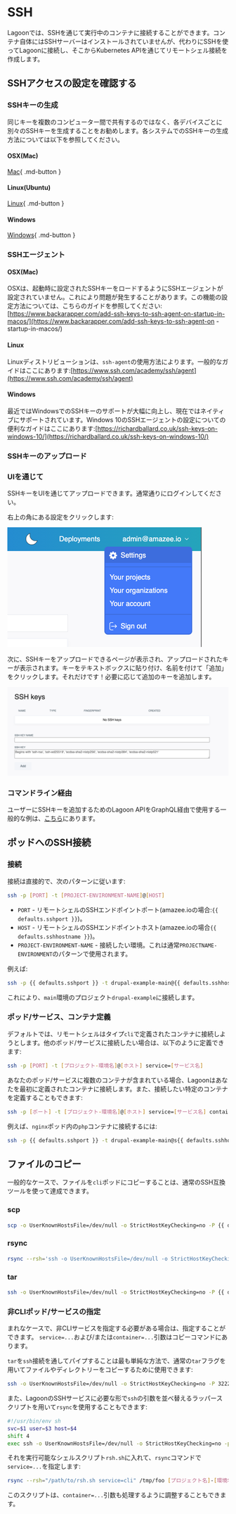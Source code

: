 # SSH

Lagoonでは、SSHを通じて実行中のコンテナに接続することができます。コンテナ自体にはSSHサーバーはインストールされていませんが、代わりにSSHを使ってLagoonに接続し、そこからKubernetes APIを通じてリモートシェル接続を作成します。

## SSHアクセスの設定を確認する

### SSHキーの生成

同じキーを複数のコンピューター間で共有するのではなく、各デバイスごとに別々のSSHキーを生成することをお勧めします。各システムでのSSHキーの生成方法については以下を参照してください。

#### OSX(Mac)

[Mac](https://www.makeuseof.com/ssh-keygen-mac){ .md-button }

#### Linux(Ubuntu)

[Linux](https://help.ubuntu.com/community/SSH/OpenSSH/Keys){ .md-button }

#### Windows

[Windows](https://docs.microsoft.com/en-us/windows-server/administration/openssh/openssh_keymanagement){ .md-button }

### SSHエージェント

#### OSX(Mac)

OSXは、起動時に設定されたSSHキーをロードするようにSSHエージェントが設定されていません。これにより問題が発生することがあります。この機能の設定方法については、こちらのガイドを参照してください:[https://www.backarapper.com/add-ssh-keys-to-ssh-agent-on-startup-in-macos/](https://www.backarapper.com/add-ssh-keys-to-ssh-agent-on -startup-in-macos/)

#### Linux

Linuxディストリビューションは、`ssh-agent`の使用方法によります。一般的なガイドはここにあります:[https://www.ssh.com/academy/ssh/agent](https://www.ssh.com/academy/ssh/agent)

#### Windows

最近ではWindowsでのSSHキーのサポートが大幅に向上し、現在ではネイティブにサポートされています。Windows 10のSSHエージェントの設定についての便利なガイドはここにあります:[https://richardballard.co.uk/ssh-keys-on-windows-10/](https://richardballard.co.uk/ssh-keys-on-windows-10/)

### SSHキーのアップロード

### UIを通じて

SSHキーをUIを通じてアップロードできます。通常通りにログインしてください。

右上の角にある設定をクリックします:

![右上の角にある「設定」をクリックします](../images/ui-settings.png)

次に、SSHキーをアップロードできるページが表示され、アップロードされたキーが表示されます。キーをテキストボックスに貼り付け、名前を付けて「追加」をクリックします。それだけです！必要に応じて追加のキーを追加します。

![キーをテキストボックスに貼り付けます。](../images/ui-ssh.png)

### コマンドライン経由

ユーザーにSSHキーを追加するためのLagoon APIをGraphQL経由で使用する一般的な例は、[こちら](../interacting/graphql-queries.md#allowing-access-to-the-project)にあります。

## ポッドへのSSH接続

### 接続

接続は直接的で、次のパターンに従います:

```bash title="SSH"
ssh -p [PORT] -t [PROJECT-ENVIRONMENT-NAME]@[HOST]
```

* `PORT` - リモートシェルのSSHエンドポイントポート(amazee.ioの場合:`{{ defaults.sshport }}`)。
* `HOST` - リモートシェルのSSHエンドポイントホスト(amazee.ioの場合`{{ defaults.sshhostname }}`)。
* `PROJECT-ENVIRONMENT-NAME` - 接続したい環境。これは通常`PROJECTNAME-ENVIRONMENT`のパターンで使用されます。

例えば:

```bash title="SSH example"
ssh -p {{ defaults.sshport }} -t drupal-example-main@{{ defaults.sshhostname }}
```

これにより、`main`環境のプロジェクト`drupal-example`に接続します。

### ポッド/サービス、コンテナ定義

デフォルトでは、リモートシェルはタイプ`cli`で定義されたコンテナに接続しようとします。他のポッド/サービスに接続したい場合は、以下のように定義できます:

```bash title="SSH to another service"
ssh -p [PORT] -t [プロジェクト-環境名]@[ホスト] service=[サービス名]
```

あなたのポッド/サービスに複数のコンテナが含まれている場合、Lagoonはあなたを最初に定義されたコンテナに接続します。また、接続したい特定のコンテナを定義することもできます:

```bash title="コンテナを定義します。"
ssh -p [ポート] -t [プロジェクト-環境名]@[ホスト] service=[サービス名] container=[コンテナ名]
```

例えば、`nginx`ポッド内の`php`コンテナに接続するには:

```bash title="SSH to php container"
ssh -p {{ defaults.sshport }} -t drupal-example-main@s{{ defaults.sshhostname }} service=nginx container=php
```

## ファイルのコピー

一般的なケースで、ファイルを`cli`ポッドにコピーすることは、通常のSSH互換ツールを使って達成できます。

### scp

```bash title="Copy file with scp"
scp -o UserKnownHostsFile=/dev/null -o StrictHostKeyChecking=no -P {{ defaults.sshport }} [ローカルパス] [プロジェクト名]-[環境名]@{{ defaults.sshhostname }}:[リモートパス]
```

### rsync

```bash title="Copy files with rsync"
rsync --rsh='ssh -o UserKnownHostsFile=/dev/null -o StrictHostKeyChecking=no -p {{ defaults.sshport }}' [ローカルパス] [プロジェクト名]-[環境名]@{{ defaults.sshhostname }}:[リモートパス]
```

### tar

```bash
ssh -o UserKnownHostsFile=/dev/null -o StrictHostKeyChecking=no -P {{ defaults.sshport }} [プロジェクト名]-[環境名]@{{ defaults.sshhostname }} tar -zcf - [リモートパス] | tar -zxf - -C /tmp/
```

### 非CLIポッド/サービスの指定

まれなケースで、非CLIサービスを指定する必要がある場合は、指定することができます。 `service=...`および/または`container=...`引数はコピーコマンドにあります。

`tar`を`ssh`接続を通してパイプすることは最も単純な方法で、通常の`tar`フラグを用いてファイルやディレクトリーをコピーするために使用できます:

```bash
ssh -o UserKnownHostsFile=/dev/null -o StrictHostKeyChecking=no -P 32222 [プロジェクト名]-[環境名]@{{ defaults.sshhostname }} service=solr tar -zcf - [リモートパス] | tar -zxf - -C /tmp/
```

また、LagoonのSSHサービスに必要な形で`ssh`の引数を並べ替えるラッパースクリプトを用いて`rsync`を使用することもできます:

```bash
#!/usr/bin/env sh
svc=$1 user=$3 host=$4
shift 4
exec ssh -o UserKnownHostsFile=/dev/null -o StrictHostKeyChecking=no -p {{ defaults.sshport }} -l "$user" "$host" "$svc" "$@"
```

それを実行可能なシェルスクリプト`rsh.sh`に入れて、`rsync`コマンドで`service=...`を指定します:

```bash title="rsync to non-CLI pod"
rsync --rsh="/path/to/rsh.sh service=cli" /tmp/foo [プロジェクト名]-[環境名]@{{ defaults.sshhostname }}:/tmp/foo
```

このスクリプトは、`container=...`引数も処理するように調整することもできます。
